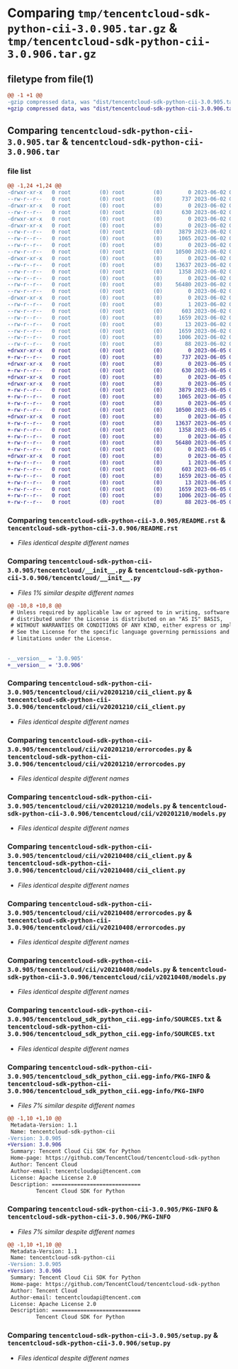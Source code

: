 # Comparing `tmp/tencentcloud-sdk-python-cii-3.0.905.tar.gz` & `tmp/tencentcloud-sdk-python-cii-3.0.906.tar.gz`

## filetype from file(1)

```diff
@@ -1 +1 @@
-gzip compressed data, was "dist/tencentcloud-sdk-python-cii-3.0.905.tar", last modified: Fri Jun  2 00:23:53 2023, max compression
+gzip compressed data, was "dist/tencentcloud-sdk-python-cii-3.0.906.tar", last modified: Mon Jun  5 00:30:02 2023, max compression
```

## Comparing `tencentcloud-sdk-python-cii-3.0.905.tar` & `tencentcloud-sdk-python-cii-3.0.906.tar`

### file list

```diff
@@ -1,24 +1,24 @@
-drwxr-xr-x   0 root         (0) root         (0)        0 2023-06-02 00:23:53.000000 tencentcloud-sdk-python-cii-3.0.905/
--rw-r--r--   0 root         (0) root         (0)      737 2023-06-02 00:23:53.000000 tencentcloud-sdk-python-cii-3.0.905/README.rst
-drwxr-xr-x   0 root         (0) root         (0)        0 2023-06-02 00:23:53.000000 tencentcloud-sdk-python-cii-3.0.905/tencentcloud/
--rw-r--r--   0 root         (0) root         (0)      630 2023-06-02 00:23:53.000000 tencentcloud-sdk-python-cii-3.0.905/tencentcloud/__init__.py
-drwxr-xr-x   0 root         (0) root         (0)        0 2023-06-02 00:23:53.000000 tencentcloud-sdk-python-cii-3.0.905/tencentcloud/cii/
-drwxr-xr-x   0 root         (0) root         (0)        0 2023-06-02 00:23:53.000000 tencentcloud-sdk-python-cii-3.0.905/tencentcloud/cii/v20201210/
--rw-r--r--   0 root         (0) root         (0)     3879 2023-06-02 00:23:53.000000 tencentcloud-sdk-python-cii-3.0.905/tencentcloud/cii/v20201210/cii_client.py
--rw-r--r--   0 root         (0) root         (0)     1065 2023-06-02 00:23:53.000000 tencentcloud-sdk-python-cii-3.0.905/tencentcloud/cii/v20201210/errorcodes.py
--rw-r--r--   0 root         (0) root         (0)        0 2023-06-02 00:23:53.000000 tencentcloud-sdk-python-cii-3.0.905/tencentcloud/cii/v20201210/__init__.py
--rw-r--r--   0 root         (0) root         (0)    10500 2023-06-02 00:23:53.000000 tencentcloud-sdk-python-cii-3.0.905/tencentcloud/cii/v20201210/models.py
-drwxr-xr-x   0 root         (0) root         (0)        0 2023-06-02 00:23:53.000000 tencentcloud-sdk-python-cii-3.0.905/tencentcloud/cii/v20210408/
--rw-r--r--   0 root         (0) root         (0)    13637 2023-06-02 00:23:53.000000 tencentcloud-sdk-python-cii-3.0.905/tencentcloud/cii/v20210408/cii_client.py
--rw-r--r--   0 root         (0) root         (0)     1358 2023-06-02 00:23:53.000000 tencentcloud-sdk-python-cii-3.0.905/tencentcloud/cii/v20210408/errorcodes.py
--rw-r--r--   0 root         (0) root         (0)        0 2023-06-02 00:23:53.000000 tencentcloud-sdk-python-cii-3.0.905/tencentcloud/cii/v20210408/__init__.py
--rw-r--r--   0 root         (0) root         (0)    56480 2023-06-02 00:23:53.000000 tencentcloud-sdk-python-cii-3.0.905/tencentcloud/cii/v20210408/models.py
--rw-r--r--   0 root         (0) root         (0)        0 2023-06-02 00:23:53.000000 tencentcloud-sdk-python-cii-3.0.905/tencentcloud/cii/__init__.py
-drwxr-xr-x   0 root         (0) root         (0)        0 2023-06-02 00:23:53.000000 tencentcloud-sdk-python-cii-3.0.905/tencentcloud_sdk_python_cii.egg-info/
--rw-r--r--   0 root         (0) root         (0)        1 2023-06-02 00:23:53.000000 tencentcloud-sdk-python-cii-3.0.905/tencentcloud_sdk_python_cii.egg-info/dependency_links.txt
--rw-r--r--   0 root         (0) root         (0)      603 2023-06-02 00:23:53.000000 tencentcloud-sdk-python-cii-3.0.905/tencentcloud_sdk_python_cii.egg-info/SOURCES.txt
--rw-r--r--   0 root         (0) root         (0)     1659 2023-06-02 00:23:53.000000 tencentcloud-sdk-python-cii-3.0.905/tencentcloud_sdk_python_cii.egg-info/PKG-INFO
--rw-r--r--   0 root         (0) root         (0)       13 2023-06-02 00:23:53.000000 tencentcloud-sdk-python-cii-3.0.905/tencentcloud_sdk_python_cii.egg-info/top_level.txt
--rw-r--r--   0 root         (0) root         (0)     1659 2023-06-02 00:23:53.000000 tencentcloud-sdk-python-cii-3.0.905/PKG-INFO
--rw-r--r--   0 root         (0) root         (0)     1006 2023-06-02 00:23:53.000000 tencentcloud-sdk-python-cii-3.0.905/setup.py
--rw-r--r--   0 root         (0) root         (0)       88 2023-06-02 00:23:53.000000 tencentcloud-sdk-python-cii-3.0.905/setup.cfg
+drwxr-xr-x   0 root         (0) root         (0)        0 2023-06-05 00:30:02.000000 tencentcloud-sdk-python-cii-3.0.906/
+-rw-r--r--   0 root         (0) root         (0)      737 2023-06-05 00:30:02.000000 tencentcloud-sdk-python-cii-3.0.906/README.rst
+drwxr-xr-x   0 root         (0) root         (0)        0 2023-06-05 00:30:02.000000 tencentcloud-sdk-python-cii-3.0.906/tencentcloud/
+-rw-r--r--   0 root         (0) root         (0)      630 2023-06-05 00:30:02.000000 tencentcloud-sdk-python-cii-3.0.906/tencentcloud/__init__.py
+drwxr-xr-x   0 root         (0) root         (0)        0 2023-06-05 00:30:02.000000 tencentcloud-sdk-python-cii-3.0.906/tencentcloud/cii/
+drwxr-xr-x   0 root         (0) root         (0)        0 2023-06-05 00:30:02.000000 tencentcloud-sdk-python-cii-3.0.906/tencentcloud/cii/v20201210/
+-rw-r--r--   0 root         (0) root         (0)     3879 2023-06-05 00:30:02.000000 tencentcloud-sdk-python-cii-3.0.906/tencentcloud/cii/v20201210/cii_client.py
+-rw-r--r--   0 root         (0) root         (0)     1065 2023-06-05 00:30:02.000000 tencentcloud-sdk-python-cii-3.0.906/tencentcloud/cii/v20201210/errorcodes.py
+-rw-r--r--   0 root         (0) root         (0)        0 2023-06-05 00:30:02.000000 tencentcloud-sdk-python-cii-3.0.906/tencentcloud/cii/v20201210/__init__.py
+-rw-r--r--   0 root         (0) root         (0)    10500 2023-06-05 00:30:02.000000 tencentcloud-sdk-python-cii-3.0.906/tencentcloud/cii/v20201210/models.py
+drwxr-xr-x   0 root         (0) root         (0)        0 2023-06-05 00:30:02.000000 tencentcloud-sdk-python-cii-3.0.906/tencentcloud/cii/v20210408/
+-rw-r--r--   0 root         (0) root         (0)    13637 2023-06-05 00:30:02.000000 tencentcloud-sdk-python-cii-3.0.906/tencentcloud/cii/v20210408/cii_client.py
+-rw-r--r--   0 root         (0) root         (0)     1358 2023-06-05 00:30:02.000000 tencentcloud-sdk-python-cii-3.0.906/tencentcloud/cii/v20210408/errorcodes.py
+-rw-r--r--   0 root         (0) root         (0)        0 2023-06-05 00:30:02.000000 tencentcloud-sdk-python-cii-3.0.906/tencentcloud/cii/v20210408/__init__.py
+-rw-r--r--   0 root         (0) root         (0)    56480 2023-06-05 00:30:02.000000 tencentcloud-sdk-python-cii-3.0.906/tencentcloud/cii/v20210408/models.py
+-rw-r--r--   0 root         (0) root         (0)        0 2023-06-05 00:30:02.000000 tencentcloud-sdk-python-cii-3.0.906/tencentcloud/cii/__init__.py
+drwxr-xr-x   0 root         (0) root         (0)        0 2023-06-05 00:30:02.000000 tencentcloud-sdk-python-cii-3.0.906/tencentcloud_sdk_python_cii.egg-info/
+-rw-r--r--   0 root         (0) root         (0)        1 2023-06-05 00:30:02.000000 tencentcloud-sdk-python-cii-3.0.906/tencentcloud_sdk_python_cii.egg-info/dependency_links.txt
+-rw-r--r--   0 root         (0) root         (0)      603 2023-06-05 00:30:02.000000 tencentcloud-sdk-python-cii-3.0.906/tencentcloud_sdk_python_cii.egg-info/SOURCES.txt
+-rw-r--r--   0 root         (0) root         (0)     1659 2023-06-05 00:30:02.000000 tencentcloud-sdk-python-cii-3.0.906/tencentcloud_sdk_python_cii.egg-info/PKG-INFO
+-rw-r--r--   0 root         (0) root         (0)       13 2023-06-05 00:30:02.000000 tencentcloud-sdk-python-cii-3.0.906/tencentcloud_sdk_python_cii.egg-info/top_level.txt
+-rw-r--r--   0 root         (0) root         (0)     1659 2023-06-05 00:30:02.000000 tencentcloud-sdk-python-cii-3.0.906/PKG-INFO
+-rw-r--r--   0 root         (0) root         (0)     1006 2023-06-05 00:30:02.000000 tencentcloud-sdk-python-cii-3.0.906/setup.py
+-rw-r--r--   0 root         (0) root         (0)       88 2023-06-05 00:30:02.000000 tencentcloud-sdk-python-cii-3.0.906/setup.cfg
```

### Comparing `tencentcloud-sdk-python-cii-3.0.905/README.rst` & `tencentcloud-sdk-python-cii-3.0.906/README.rst`

 * *Files identical despite different names*

### Comparing `tencentcloud-sdk-python-cii-3.0.905/tencentcloud/__init__.py` & `tencentcloud-sdk-python-cii-3.0.906/tencentcloud/__init__.py`

 * *Files 1% similar despite different names*

```diff
@@ -10,8 +10,8 @@
 # Unless required by applicable law or agreed to in writing, software
 # distributed under the License is distributed on an "AS IS" BASIS,
 # WITHOUT WARRANTIES OR CONDITIONS OF ANY KIND, either express or implied.
 # See the License for the specific language governing permissions and
 # limitations under the License.
 
 
-__version__ = '3.0.905'
+__version__ = '3.0.906'
```

### Comparing `tencentcloud-sdk-python-cii-3.0.905/tencentcloud/cii/v20201210/cii_client.py` & `tencentcloud-sdk-python-cii-3.0.906/tencentcloud/cii/v20201210/cii_client.py`

 * *Files identical despite different names*

### Comparing `tencentcloud-sdk-python-cii-3.0.905/tencentcloud/cii/v20201210/errorcodes.py` & `tencentcloud-sdk-python-cii-3.0.906/tencentcloud/cii/v20201210/errorcodes.py`

 * *Files identical despite different names*

### Comparing `tencentcloud-sdk-python-cii-3.0.905/tencentcloud/cii/v20201210/models.py` & `tencentcloud-sdk-python-cii-3.0.906/tencentcloud/cii/v20201210/models.py`

 * *Files identical despite different names*

### Comparing `tencentcloud-sdk-python-cii-3.0.905/tencentcloud/cii/v20210408/cii_client.py` & `tencentcloud-sdk-python-cii-3.0.906/tencentcloud/cii/v20210408/cii_client.py`

 * *Files identical despite different names*

### Comparing `tencentcloud-sdk-python-cii-3.0.905/tencentcloud/cii/v20210408/errorcodes.py` & `tencentcloud-sdk-python-cii-3.0.906/tencentcloud/cii/v20210408/errorcodes.py`

 * *Files identical despite different names*

### Comparing `tencentcloud-sdk-python-cii-3.0.905/tencentcloud/cii/v20210408/models.py` & `tencentcloud-sdk-python-cii-3.0.906/tencentcloud/cii/v20210408/models.py`

 * *Files identical despite different names*

### Comparing `tencentcloud-sdk-python-cii-3.0.905/tencentcloud_sdk_python_cii.egg-info/SOURCES.txt` & `tencentcloud-sdk-python-cii-3.0.906/tencentcloud_sdk_python_cii.egg-info/SOURCES.txt`

 * *Files identical despite different names*

### Comparing `tencentcloud-sdk-python-cii-3.0.905/tencentcloud_sdk_python_cii.egg-info/PKG-INFO` & `tencentcloud-sdk-python-cii-3.0.906/tencentcloud_sdk_python_cii.egg-info/PKG-INFO`

 * *Files 7% similar despite different names*

```diff
@@ -1,10 +1,10 @@
 Metadata-Version: 1.1
 Name: tencentcloud-sdk-python-cii
-Version: 3.0.905
+Version: 3.0.906
 Summary: Tencent Cloud Cii SDK for Python
 Home-page: https://github.com/TencentCloud/tencentcloud-sdk-python
 Author: Tencent Cloud
 Author-email: tencentcloudapi@tencent.com
 License: Apache License 2.0
 Description: ============================
         Tencent Cloud SDK for Python
```

### Comparing `tencentcloud-sdk-python-cii-3.0.905/PKG-INFO` & `tencentcloud-sdk-python-cii-3.0.906/PKG-INFO`

 * *Files 7% similar despite different names*

```diff
@@ -1,10 +1,10 @@
 Metadata-Version: 1.1
 Name: tencentcloud-sdk-python-cii
-Version: 3.0.905
+Version: 3.0.906
 Summary: Tencent Cloud Cii SDK for Python
 Home-page: https://github.com/TencentCloud/tencentcloud-sdk-python
 Author: Tencent Cloud
 Author-email: tencentcloudapi@tencent.com
 License: Apache License 2.0
 Description: ============================
         Tencent Cloud SDK for Python
```

### Comparing `tencentcloud-sdk-python-cii-3.0.905/setup.py` & `tencentcloud-sdk-python-cii-3.0.906/setup.py`

 * *Files identical despite different names*

